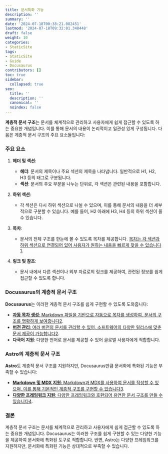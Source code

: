 ```yaml
---
title: 문서특화 기능
description: ''
summary: ''
date: '2024-07-18T00:38:21.082451'
lastmod: '2024-07-18T09:32:01.348448'
draft: false
weight: 10
categories:
- StaticSite
tags:
- StaticSite
- Guide
- Docusaurus
contributors: []
toc: true
sidebar:
  collapsed: true
seo:
  title: ''
  description: ''
  canonical: ''
  noindex: false
---
```

**계층적 문서 구조**는 문서를 체계적으로 관리하고 사용자에게 쉽게 접근할 수 있도록 하는 중요한 개념입니다. 이를 통해 문서의 내용이 논리적이고 일관성 있게 구성됩니다. 다음은 계층적 문서 구조의 주요 요소들입니다:

### 주요 요소

1. **헤더 및 섹션**:
    
    - **헤더**: 문서의 제목이나 주요 섹션의 제목을 나타냅니다. 일반적으로 H1, H2, H3 등의 태그로 구분됩니다.
    - **섹션**: 문서의 주요 부분을 나누는 단위로, 각 섹션은 관련된 내용을 포함합니다.
2. **하위 섹션**:
    
    - 각 섹션은 다시 하위 섹션으로 나뉠 수 있으며, 이를 통해 문서의 내용을 더 세부적으로 구분할 수 있습니다. 예를 들어, H2 아래에 H3, H4 등의 하위 섹션이 올 수 있습니다.
3. **목차**:
    
    - 문서의 전체 구조를 한눈에 볼 수 있도록 목차를 제공합니다. [목차는 각 섹션과 하위 섹션으로 연결되어 있어 사용자가 원하는 내용을 빠르게 찾을 수 있습니다](https://www.innovatia.net/blog/documentation-hierarchy-why-is-it-important)[1](https://www.innovatia.net/blog/documentation-hierarchy-why-is-it-important).
4. **링크 및 참조**:
    
    - 문서 내에서 다른 섹션이나 외부 자료로의 링크를 제공하여, 관련된 정보를 쉽게 접근할 수 있도록 합니다.

### Docusaurus의 계층적 문서 구조

**Docusaurus**는 이러한 계층적 문서 구조를 쉽게 구현할 수 있도록 도와줍니다:

- [**자동 목차 생성**: Markdown 파일을 기반으로 자동으로 목차를 생성하여, 문서의 구조를 명확하게 보여줍니다](https://github.com/microsoft/CompHRDoc)[2](https://github.com/microsoft/CompHRDoc).
- [**버전 관리**: 여러 버전의 문서를 관리할 수 있어, 소프트웨어의 다양한 릴리스에 맞춘 문서 제공이 가능합니다](https://github.com/microsoft/CompHRDoc)[2](https://github.com/microsoft/CompHRDoc).
- **다국어 지원**: 다양한 언어로 문서를 제공할 수 있어 글로벌 사용자에게 적합합니다.

### Astro의 계층적 문서 구조

**Astro**도 계층적 문서 구조를 지원하지만, Docusaurus만큼 문서화에 특화된 기능은 부족할 수 있습니다:

- [**Markdown 및 MDX 지원**: Markdown과 MDX를 사용하여 문서를 작성할 수 있으며, 이를 통해 기본적인 계층적 구조를 구현할 수 있습니다](https://www.k15t.com/blog/2020/10/how-to-create-a-documentation-structure-that-works-for-the-whole-team)[3](https://www.k15t.com/blog/2020/10/how-to-create-a-documentation-structure-that-works-for-the-whole-team).
- [**다양한 프레임워크 지원**: 다양한 프레임워크와 호환되어 유연한 문서 구조를 만들 수 있습니다](https://arxiv.org/abs/2401.11874)[4](https://arxiv.org/abs/2401.11874).

### 결론

계층적 문서 구조는 문서를 체계적으로 관리하고 사용자에게 쉽게 접근할 수 있도록 하는 중요한 개념입니다. Docusaurus는 이러한 구조를 쉽게 구현할 수 있는 다양한 기능을 제공하여 문서화에 특화된 도구로 적합합니다. 반면, Astro는 다양한 프레임워크를 지원하지만, 문서화에 특화된 기능은 상대적으로 부족할 수 있습니다.